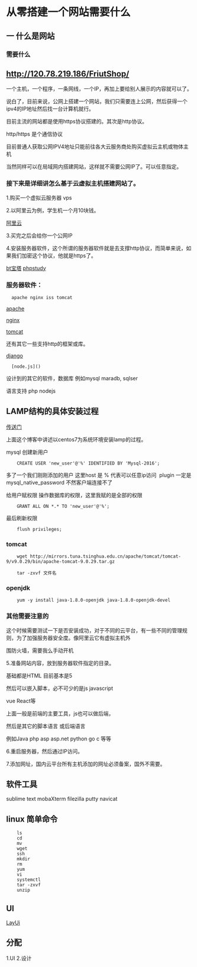 # 从零搭建一个网站需要什么

## 一 什么是网站

### 需要什么

## http://120.78.219.186/FriutShop/

一个主机，一个程序，一条网线，一个IP，再加上要给别人展示的内容就可以了。

说白了，目前来说，公网上搭建一个网站，我们只需要连上公网，然后获得一个ipv4的IP地址然后找一台计算机就行。

目前主流的网站都是使用https协议搭建的。其次是http协议。

http/https 是个通信协议

目前普通人获取公网IPV4地址只能前往各大云服务商处购买虚拟云主机或物体主机

当然同样可以在局域网内搭建网站，这样就不需要公网IP了。可以任意指定。


### 接下来是详细讲怎么基于云虚拟主机搭建网站了。

1.购买一个虚拟云服务器 vps

2.以阿里云为例，学生机一个月10块钱。


[阿里云](https://www.aliyun.com/)


3.买完之后会给你一个公网IP


4.安装服务器软件，这个所谓的服务器软件就是去支撑http协议，而简单来说，如果我们加密这个协议，他就是https了。

[bt宝塔](https://www.bt.cn/)
[phpstudy](https://www.xp.cn/)

### 服务器软件：

      apache nginx iss tomcat
      
[apache](https://httpd.apache.org/)
      
[nginx](http://nginx.org/)
      
[tomcat](https://tomcat.apache.org/)
 
 还有其它一些支持http的框架或库。
 
[django](https://www.djangoproject.com/)
      
      [node.js]()
      
      
设计到的其它的软件，数据库 例如mysql maradb, sqlser

语言支持 php nodejs

## LAMP结构的具体安装过程

[传送门](https://blog.csdn.net/qq_20081893/article/details/102130841)

上面这个博客中讲述以centos7为系统环境安装lamp的过程。

mysql 创建新用户

        CREATE USER 'new_user'@'%' IDENTIFIED BY 'Mysql-2016';
        
多了一个我们刚刚添加的用户 这里host 是 % 代表可以任意ip访问  plugin 一定是 mysql_native_password 不然客户端连接不了

给用户赋权限 操作数据库的权限，这里我赋的是全部的权限

        GRANT ALL ON *.* TO 'new_user'@'%';
        
最后刷新权限

        flush privileges;
        
### tomcat

        wget http://mirrors.tuna.tsinghua.edu.cn/apache/tomcat/tomcat-9/v9.0.29/bin/apache-tomcat-9.0.29.tar.gz
        
        tar -zxvf 文件名
        
### openjdk

        yum -y install java-1.8.0-openjdk java-1.8.0-openjdk-devel

### 其他需要注意的

这个时候需要测试一下是否安装成功，对于不同的云平台，有一些不同的管理规则，为了加强服务器安全度。像阿里云它有虚拟主机外

围防火墙，需要我么手动开机

5.准备网站内容，放到服务器软件指定的目录。

基础都是HTML 目前基本是5

然后可以嵌入脚本，必不可少的是js javascript

vue React等

上面一般是前端的主要工具，js也可以做后端，

然后是其它的脚本语言 或后端语言

例如Java php asp asp.net python go c 等等

6.重启服务器，然后通过IP访问。

7.添加网址，国内云平台所有主机添加的网址必须备案，国外不需要。

## 软件工具

sublime text    mobaXterm   filezilla   putty navicat

## linux 简单命令

        ls
        cd
        mv
        wget
        ssh
        mkdir
        rm
        yum
        vi
        systemctl
        tar -zxvf
        unzip

## UI

[LayUi](https://www.layui.com/)

## 分配

1.UI
2.设计
